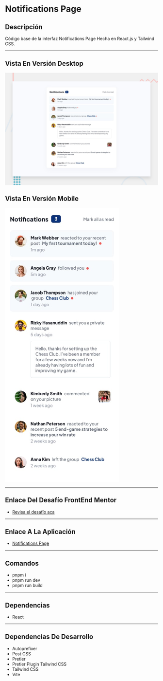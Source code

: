 # Notifications Page

## Descripción

Código base de la interfaz Notifications Page Hecha en React.js y Tailwind CSS.

---

## Vista En Versión Desktop

![Vista_En_Versión_Desktop](src/assets/design/desktop-preview.jpg)

## Vista En Versión Mobile

![Vista_En_Versión_Mobile](src/assets/design/mobile-design.jpg)

---

## Enlace Del Desafío FrontEnd Mentor

- [Revisa el desafío aca](https://www.frontendmentor.io/challenges/notifications-page-DqK5QAmKbC)

---

## Enlace A La Aplicación

- [Notifications Page](https://axe10rellana-notifications-page.netlify.app/)

---

## Comandos

- pnpm i
- pnpm run dev
- pnpm run build

---

## Dependencias

- React

---

## Dependencias De Desarrollo

- Autoprefixer
- Post CSS
- Pretier
- Pretier Plugin Tailwind CSS
- Tailwind CSS
- Vite
